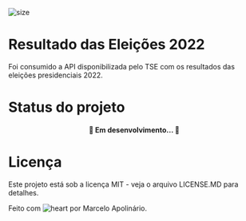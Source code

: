 ![size](https://img.shields.io/github/languages/code-size/whoamiApolo/ResultadosEleicoes-2022)
# Resultado das Eleições 2022
<p> Foi consumido a API disponibilizada pelo TSE com os resultados das eleições presidenciais 2022.
<p/>

# Status do projeto
<h4  align="center">
🚧 Em desenvolvimento... 🚧
</h4>

# Licença
<p>Este projeto está sob a licença MIT - veja o arquivo LICENSE.MD para detalhes.
  </p>

Feito com ![heart](https://github.githubassets.com/images/icons/emoji/unicode/2764.png) por Marcelo Apolinário.